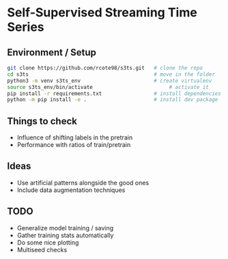 # Self-Supervised Streaming Time Series 

## Environment / Setup

```bash
git clone https://github.com/rcote98/s3ts.git   # clone the repo
cd s3ts                                         # move in the folder
python3 -m venv s3ts_env                        # create virtualenv
source s3ts_env/bin/activate                         # activate it
pip install -r requirements.txt                 # install dependencies
python -m pip install -e .                      # install dev package
```

## Things to check
- Influence of shifting labels in the pretrain
- Performance with ratios of train/pretrain

## Ideas
- Use artificial patterns alongside the good ones
- Include data augmentation techniques

## TODO
- Generalize model training / saving
- Gather training stats automatically
- Do some nice plotting
- Multiseed checks
